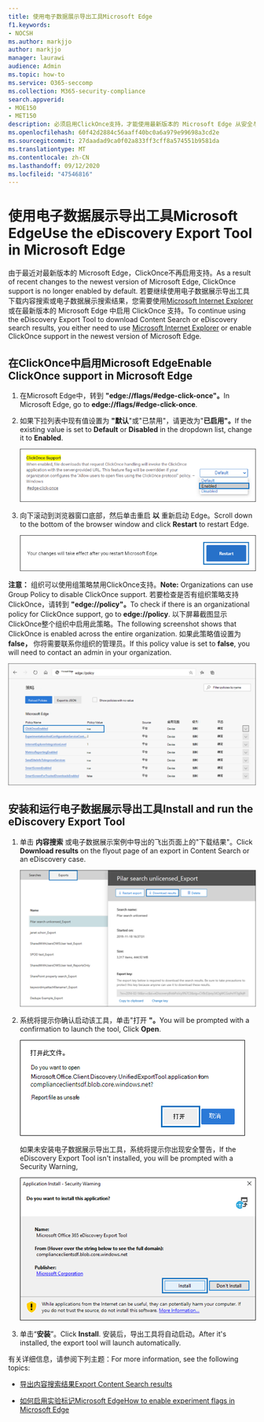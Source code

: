 ```yaml
---
title: 使用电子数据展示导出工具Microsoft Edge
f1.keywords:
- NOCSH
ms.author: markjjo
author: markjjo
manager: laurawi
audience: Admin
ms.topic: how-to
ms.service: O365-seccomp
ms.collection: M365-security-compliance
search.appverid:
- MOE150
- MET150
description: 必须启用ClickOnce支持，才能使用最新版本的 Microsoft Edge 从安全与合规中心的内容搜索和电子数据展示下载搜索结果。
ms.openlocfilehash: 60f42d2884c56aaff40bc0a6a979e99698a3cd2e
ms.sourcegitcommit: 27daadad9ca0f02a833ff3cff8a574551b9581da
ms.translationtype: MT
ms.contentlocale: zh-CN
ms.lasthandoff: 09/12/2020
ms.locfileid: "47546816"
---
```

# <a name="use-the-ediscovery-export-tool-in-microsoft-edge"></a><span data-ttu-id="dc350-103">使用电子数据展示导出工具Microsoft Edge</span><span class="sxs-lookup"><span data-stu-id="dc350-103">Use the eDiscovery Export Tool in Microsoft Edge</span></span>

<span data-ttu-id="dc350-104">由于最近对最新版本的 Microsoft Edge，ClickOnce不再启用支持。</span><span class="sxs-lookup"><span data-stu-id="dc350-104">As a result of recent changes to the newest version of Microsoft Edge, ClickOnce support is no longer enabled by default.</span></span> <span data-ttu-id="dc350-105">若要继续使用电子数据展示导出工具下载内容搜索或电子数据展示搜索结果，您需要使用[Microsoft Internet Explorer](https://support.microsoft.com/help/17621/internet-explorer-downloads)或在最新版本的 Microsoft Edge 中启用 ClickOnce 支持。</span><span class="sxs-lookup"><span data-stu-id="dc350-105">To continue using the eDiscovery Export Tool to download Content Search or eDiscovery search results, you either need to use [Microsoft Internet Explorer](https://support.microsoft.com/help/17621/internet-explorer-downloads) or enable ClickOnce support in the newest version of Microsoft Edge.</span></span>

## <a name="enable-clickonce-support-in-microsoft-edge"></a><span data-ttu-id="dc350-106">在ClickOnce中启用Microsoft Edge</span><span class="sxs-lookup"><span data-stu-id="dc350-106">Enable ClickOnce support in Microsoft Edge</span></span>

1. <span data-ttu-id="dc350-107">在Microsoft Edge中，转到 **"edge://flags/#edge-click-once"。**</span><span class="sxs-lookup"><span data-stu-id="dc350-107">In Microsoft Edge, go to **edge://flags/#edge-click-once**.</span></span>

2. <span data-ttu-id="dc350-108">如果下拉列表中现有值设置为 **"默认**"或"已禁用"，请更改为"**已启用"。**</span><span class="sxs-lookup"><span data-stu-id="dc350-108">If the existing value is set to **Default** or **Disabled** in the dropdown list, change it to **Enabled**.</span></span>

   ![从下拉列表中选择已启用](../media/ClickOnceimage1.png)

3. <span data-ttu-id="dc350-110">向下滚动到浏览器窗口底部，然后单击重启 **以** 重新启动 Edge。</span><span class="sxs-lookup"><span data-stu-id="dc350-110">Scroll down to the bottom of the browser window and click **Restart** to restart Edge.</span></span>

   ![单击"重新启动"](../media/ClickOnceimage2.png)

<span data-ttu-id="dc350-112">**注意：** 组织可以使用组策略禁用ClickOnce支持。</span><span class="sxs-lookup"><span data-stu-id="dc350-112">**Note:** Organizations can use Group Policy to disable ClickOnce support.</span></span> <span data-ttu-id="dc350-113">若要检查是否有组织策略支持ClickOnce，请转到 **"edge://policy"。**</span><span class="sxs-lookup"><span data-stu-id="dc350-113">To check if there is an organizational policy for ClickOnce support, go to **edge://policy**.</span></span> <span data-ttu-id="dc350-114">以下屏幕截图显示ClickOnce整个组织中启用此策略。</span><span class="sxs-lookup"><span data-stu-id="dc350-114">The following screenshot shows that ClickOnce is enabled across the entire organization.</span></span> <span data-ttu-id="dc350-115">如果此策略值设置为 **false，** 你将需要联系你组织的管理员。</span><span class="sxs-lookup"><span data-stu-id="dc350-115">If this policy value is set to **false**, you will need to contact an admin in your organization.</span></span>

![边缘组织策略列表](../media/ClickOnceimage3.png)

## <a name="install-and-run-the-ediscovery-export-tool"></a><span data-ttu-id="dc350-117">安装和运行电子数据展示导出工具</span><span class="sxs-lookup"><span data-stu-id="dc350-117">Install and run the eDiscovery Export Tool</span></span>

1. <span data-ttu-id="dc350-118">单击 **内容搜索** 或电子数据展示案例中导出的飞出页面上的"下载结果"。</span><span class="sxs-lookup"><span data-stu-id="dc350-118">Click **Download results** on the flyout page of an export in Content Search or an eDiscovery case.</span></span>

   ![单击飞出页面上的"下载结果"以下载搜索结果](../media/ClickOnceExport1.png)

2. <span data-ttu-id="dc350-120">系统将提示你确认启动该工具，单击"打开 **"。**</span><span class="sxs-lookup"><span data-stu-id="dc350-120">You will be prompted with a confirmation to launch the tool, Click **Open**.</span></span>

   ![单击"打开"以启动电子数据展示导出工具](../media/ClickOnceimage4.png)

   <span data-ttu-id="dc350-122">如果未安装电子数据展示导出工具，系统将提示你出现安全警告，</span><span class="sxs-lookup"><span data-stu-id="dc350-122">If the eDiscovery Export Tool isn't installed, you will be prompted with a Security Warning,</span></span> 

   ![单击安装以安装电子数据展示导出工具](../media/ClickOnceimage5.png)

3. <span data-ttu-id="dc350-124">单击“**安装**”。</span><span class="sxs-lookup"><span data-stu-id="dc350-124">Click **Install**.</span></span> <span data-ttu-id="dc350-125">安装后，导出工具将自动启动。</span><span class="sxs-lookup"><span data-stu-id="dc350-125">After it's installed, the export tool will launch automatically.</span></span>

<span data-ttu-id="dc350-126">有关详细信息，请参阅下列主题：</span><span class="sxs-lookup"><span data-stu-id="dc350-126">For more information, see the following topics:</span></span>

- [<span data-ttu-id="dc350-127">导出内容搜索结果</span><span class="sxs-lookup"><span data-stu-id="dc350-127">Export Content Search results</span></span>](export-search-results.md)

- [<span data-ttu-id="dc350-128">如何启用实验标记Microsoft Edge</span><span class="sxs-lookup"><span data-stu-id="dc350-128">How to enable experiment flags in Microsoft Edge</span></span>](https://microsoftedgesupport.microsoft.com/hc/articles/360034075294-How-to-enable-experiment-flags-in-Microsoft-Edge-Insider-channels)
